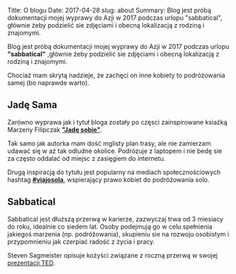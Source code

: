 Title: O blogu
Date: 2017-04-28
slug: about
Summary: Blog jest próbą dokumentacji mojej wyprawy do Azji w 2017 podczas urlopu "sabbatical", głównie żeby podzielić sie zdjęciami i obecną lokalizacją z rodziną i znajomymi.

Blog jest próbą dokumentacji mojej wyprawy do Azji w 2017 podczas urlopu **"sabbatical"** ,głównie żeby podzielić sie zdjęciami i obecną lokalizacją z rodziną i znajomymi.

Chociaż mam skrytą nadzieje, że zachęci on inne kobiety to podróżowania samej (bo naprawde warto).

## Jadę Sama
Zarówno wyprawa jak i tytuł bloga zostały po częsci zainspirowane ksiażką Marzeny Filipczak [**"Jadę sobie"**](http://marzenafilipczak.pl/2014-04-29-14-21-50/jade-sobie).

Tak samo jak autorka mam dość mglisty plan trasy, ale nie zamierzam udawać się w aż tak odludne okolice. Podrózuje z laptopem i nie bedę sie za często oddalać od miejsc z zasięgiem do internetu.

Drugą inspiracją do tytułu jest popularny na mediach społecznościowych hashtag [**#viajosola**](http://www.cntraveler.com/stories/2016-03-17/viajosola-why-women-should-never-stop-traveling-alone), wspierający prawo kobiet do podróżowania solo.

## Sabbatical
Sabbatical jest dłuższą przerwą w karierze, zazwyczaj trwa od 3 miesiacy do roku, idealnie co siedem lat. Osoby podejmują go w celu spełnienia jakiegoś marzenia (np. podróżowania), skupieniu sie na rozwoju osobistym i przypomnieniu jak czerpiać radość z życia i pracy.

Steven Sagmeister opisuje kożyści związane z roczną przerwą w swojej [prezentacji TED](https://www.ted.com/talks/stefan_sagmeister_the_power_of_time_off).

